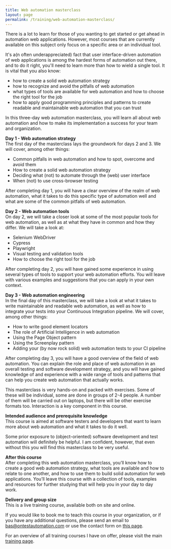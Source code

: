 ```yaml
---
title: Web automation masterclass
layout: page
permalink: /training/web-automation-masterclass/
---
```

There is a lot to learn for those of you wanting to get started or get ahead in automation web applications. However, most courses that are currently available on this subject only focus on a specific area or an individual tool.

It's a(n often underappreciated) fact that user interface-driven automation of web applications is among the hardest forms of automation out there, and to do it right, you'll need to learn more than how to wield a single tool. It is vital that you also know:

  * how to create a solid web automation strategy
  * how to recognize and avoid the pitfalls of web automation  
  * what types of tools are available for web automation and how to choose the right tool for the job 
  * how to apply good programming principles and patterns to create readable and maintainable web automation that you can trust

In this three-day web automation masterclass, you will learn all about web automation and how to make its implementation a success for your team and organization.

**Day 1 - Web automation strategy**  
The first day of the masterclass lays the groundwork for days 2 and 3. We will cover, among other things:

  * Common pitfalls in web automation and how to spot, overcome and avoid them
  * How to create a solid web automation strategy
  * Deciding what (not) to automate through the (web) user interface
  * When (not) to use cross-browser testing

After completing day 1, you will have a clear overview of the realm of web automation, what it takes to do this specific type of automation well and what are some of the common pitfalls of web automation. 

**Day 2 - Web automation tools**  
On day 2, we will take a closer look at some of the most popular tools for web automation, as well as at what they have in common and how they differ. We will take a look at:

  * Selenium WebDriver
  * Cypress
  * Playwright
  * Visual testing and validation tools
  * How to choose the right tool for the job

After completing day 2, you will have gained some experience in using several types of tools to support your web automation efforts. You will leave with various examples and suggestions that you can apply in your own context.

**Day 3 - Web automation engineering**  
In the final day of this masterclass, we will take a look at what it takes to write maintainable and readable web automation, as well as how to integrate your tests into your Continuous Integration pipeline. We will cover, among other things:

  * How to write good element locators
  * The role of Artificial Intelligence in web automation  
  * Using the Page Object pattern
  * Using the Screenplay pattern
  * Adding your (by now rock solid) web automation tests to your CI pipeline

After completing day 3, you will have a good overview of the field of web automation. You can explain the role and place of web automation in an overall testing and software development strategy, and you will have gained knowledge of and experience with a wide range of tools and patterns that can help you create web automation that actually works.

This masterclass is very hands-on and packed with exercises. Some of these will be individual, some are done in groups of 2-4 people. A number of them will be carried out on laptops, but there will be other exercise formats too. Interaction is a key component in this course.

**Intended audience and prerequisite knowledge**  
This course is aimed at software testers and developers that want to learn more about web automation and what it takes to do it well.

Some prior exposure to (object-oriented) software development and test automation will definitely be helpful. I am confident, however, that even without this you will find this masterclass to be very useful.

**After this course**  
After completing this web automation masterclass, you’ll know how to create a good web automation strategy, what tools are available and how to relate to one another, and how to use them to build solid automation for web applications. You’ll leave this course with a collection of tools, examples and resources for further studying that will help you in your day to day work.

**Delivery and group size**  
This is a live training course, available both on site and online.

If you would like to book me to teach this course in your organization, or if you have any additional questions, please send an email to bas@ontestautomation.com or use the contact form on [this page](/contact/).

For an overview of all training courses I have on offer, please visit the main [training page](/training/).